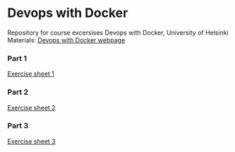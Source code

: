 # Devops with Docker
Repository for course excersises
Devops with Docker, University of Helsinki 
Materials: [Devops with Docker webpage](https://devopswithdocker.com/)

### Part 1
[Exercise sheet 1](https://github.com/pelsaara/devops-with-docker/blob/master/part1/exercises1.md)

### Part 2
[Exercise sheet 2](https://github.com/pelsaara/devops-with-docker/blob/master/part2/exercises2.md)

### Part 3
[Exercise sheet 3](https://github.com/pelsaara/devops-with-docker/blob/master/part3/exercises3.md)


